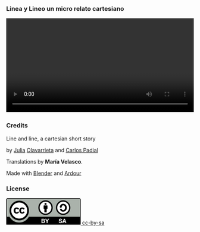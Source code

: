 <br>

### Linea y Lineo un micro relato cartesiano

<div class='centered-content'>
  <video class='video' controls autoplay loop style='width: 100%; outline: 0;'>
    <source src="../torrent_source/linea-y-lineo/01_linea-y-lineo.avi" type="video/mp4">
    <source src="../torrent_source/linea-y-lineo/02_linea-y-lineo.webm" type="video/webm">
    <track label="Español" kind="subtitles" srclang="es" src='../torrent_source/linea-y-lineo/lineaylineo_es.vtt' default>
    <track label="English" kind="subtitles" srclang="en" src='../torrent_source/linea-y-lineo/lineaylineo_en.vtt'>
    <track label="French" kind="subtitles" srclang="fr" src='../torrent_source/linea-y-lineo/lineaylineo_fr.vtt'>
  </video>
</div>

### Credits

Line and line, a cartesian short story 

by [Julia](http://vanidadivinotesoro.blogspot.com.es) [Olavarrieta](http://estoyhechountrapo.com/) and [Carlos Padial](http://surreal.asturnazari.com)

Translations by **María Velasco**.

Made with [Blender](https://blender.org) and [Ardour](https://ardour.org/)

### License

<div class='license'>
  <a href="https://creativecommons.org/licenses/by-sa/3.0/es/">
    <img src="../imgs/CC-BY-SA_icon.svg.png" alt='cc-by-sa'>
    cc-by-sa
  </a>
</div>

<link rel="stylesheet" type="text/css" href="style-projector.css">